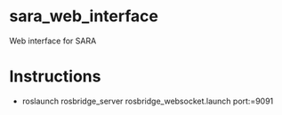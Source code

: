 # sara_web_interface
Web interface for SARA

# Instructions
* roslaunch rosbridge_server rosbridge_websocket.launch port:=9091


